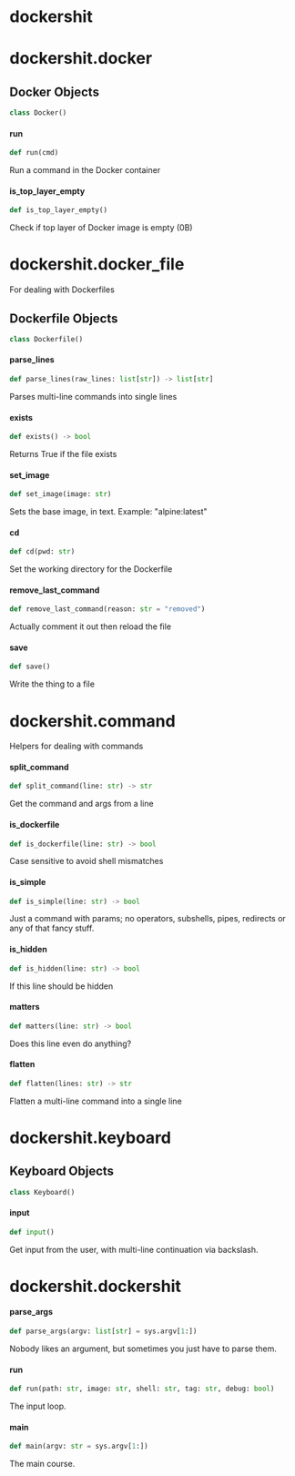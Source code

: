 <a id="dockershit"></a>

# dockershit

<a id="dockershit.docker"></a>

# dockershit.docker

<a id="dockershit.docker.Docker"></a>

## Docker Objects

```python
class Docker()
```

<a id="dockershit.docker.Docker.run"></a>

#### run

```python
def run(cmd)
```

Run a command in the Docker container

<a id="dockershit.docker.Docker.is_top_layer_empty"></a>

#### is\_top\_layer\_empty

```python
def is_top_layer_empty()
```

Check if top layer of Docker image is empty (0B)

<a id="dockershit.docker_file"></a>

# dockershit.docker\_file

For dealing with Dockerfiles

<a id="dockershit.docker_file.Dockerfile"></a>

## Dockerfile Objects

```python
class Dockerfile()
```

<a id="dockershit.docker_file.Dockerfile.parse_lines"></a>

#### parse\_lines

```python
def parse_lines(raw_lines: list[str]) -> list[str]
```

Parses multi-line commands into single lines

<a id="dockershit.docker_file.Dockerfile.exists"></a>

#### exists

```python
def exists() -> bool
```

Returns True if the file exists

<a id="dockershit.docker_file.Dockerfile.set_image"></a>

#### set\_image

```python
def set_image(image: str)
```

Sets the base image, in text. Example: "alpine:latest"

<a id="dockershit.docker_file.Dockerfile.cd"></a>

#### cd

```python
def cd(pwd: str)
```

Set the working directory for the Dockerfile

<a id="dockershit.docker_file.Dockerfile.remove_last_command"></a>

#### remove\_last\_command

```python
def remove_last_command(reason: str = "removed")
```

Actually comment it out then reload the file

<a id="dockershit.docker_file.Dockerfile.save"></a>

#### save

```python
def save()
```

Write the thing to a file

<a id="dockershit.command"></a>

# dockershit.command

Helpers for dealing with commands

<a id="dockershit.command.split_command"></a>

#### split\_command

```python
def split_command(line: str) -> str
```

Get the command and args from a line

<a id="dockershit.command.is_dockerfile"></a>

#### is\_dockerfile

```python
def is_dockerfile(line: str) -> bool
```

Case sensitive to avoid shell mismatches

<a id="dockershit.command.is_simple"></a>

#### is\_simple

```python
def is_simple(line: str) -> bool
```

Just a command with params; no operators, subshells, pipes,
redirects or any of that fancy stuff.

<a id="dockershit.command.is_hidden"></a>

#### is\_hidden

```python
def is_hidden(line: str) -> bool
```

If this line should be hidden

<a id="dockershit.command.matters"></a>

#### matters

```python
def matters(line: str) -> bool
```

Does this line even do anything?

<a id="dockershit.command.flatten"></a>

#### flatten

```python
def flatten(lines: str) -> str
```

Flatten a multi-line command into a single line

<a id="dockershit.keyboard"></a>

# dockershit.keyboard

<a id="dockershit.keyboard.Keyboard"></a>

## Keyboard Objects

```python
class Keyboard()
```

<a id="dockershit.keyboard.Keyboard.input"></a>

#### input

```python
def input()
```

Get input from the user, with multi-line continuation via backslash.

<a id="dockershit.dockershit"></a>

# dockershit.dockershit

<a id="dockershit.dockershit.parse_args"></a>

#### parse\_args

```python
def parse_args(argv: list[str] = sys.argv[1:])
```

Nobody likes an argument, but sometimes you just have to parse them.

<a id="dockershit.dockershit.run"></a>

#### run

```python
def run(path: str, image: str, shell: str, tag: str, debug: bool)
```

The input loop.

<a id="dockershit.dockershit.main"></a>

#### main

```python
def main(argv: str = sys.argv[1:])
```

The main course.

